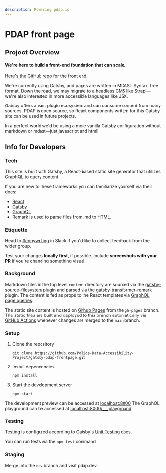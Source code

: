 ```yaml
---
description: Powering pdap.io
---
```


# PDAP front page

## Project Overview

#### We're here to build a front-end foundation that can scale.

[Here's the GitHub repo](https://github.com/Police-Data-Accessibility-Project/gatsby-pdap-frontpage) for the front end.

We're currently using Gatsby, and pages are written in MDAST Syntax Tree format. Down the road, we may migrate to a headless CMS like Strapi—we're also interested in more accessible languages like JSX.

Gatsby offers a vast plugin ecosystem and can consume content from many sources. PDAP is open source, so React components written for this Gatsby site can be used in future projects.

In a perfect world we'd be using a more vanilla Gatsby configuration without markdown or mdast—just javascript and html!

## Info for Developers

### Tech

This site is built with Gatsby, a React-based static site generator that utilizes GraphQL to query content.

If you are new to these frameworks you can familiarize yourself via their docs:

* [React](https://reactjs.org/docs/getting-started.html)
* [Gatsby](https://www.gatsbyjs.org/docs/)
* [GraphQL](https://graphql.org/code/#javascript)
* [Remark](https://remark.js.org/) is used to parse files from .md to HTML.

### Etiquette

Head to [\#copywriting](https://policeaccessibility.slack.com/archives/C01KW4N1V4Z) in Slack if you'd like to collect feedback from the wider group.

Test your changes **locally first**, if possible. Include **screenshots with your PR** if you're changing something visual.

### Background

Markdown files in the top level `content` directory are sourced via the [gatsby-source-filesystem](https://www.gatsbyjs.org/packages/gatsby-source-filesystem/?=file) plugin and parsed via the [gatsby-transformer-remark](https://www.gatsbyjs.org/packages/gatsby-transformer-remark/?=markd) plugin. The content is fed as props to the React templates via [GraphQL page queries](https://www.gatsbyjs.org/docs/page-query/).

The static site content is hosted on [Github Pages](https://pages.github.com/) from the `gh-pages` branch. The static files are built and deployed to this branch automatically via [GitHub Actions](https://github.com/features/actions) whenever changes are merged to the `main` branch.

### Setup

1. Clone the repository

   `git clone https://github.com/Police-Data-Accessibility-Project/gatsby-pdap-frontpage.git`

2. Install dependencies

   `npm install`

3. Start the development server

   `npm start`

The development preview can be accessed at [localhost:8000](http://localhost:8000) The GraphQL playground can be accessed at [localhost:8000/\_\_\_playground](http://localhost:8000/___playground)

### Testing

Testing is configured according to Gatsby's [Unit Testing](https://www.gatsbyjs.org/docs/unit-testing/) docs.

You can run tests via the `npm test` command

### Staging

Merge into the `dev` branch and visit pdap.dev.

